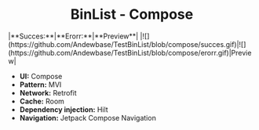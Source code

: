 <h1 align="center">BinList - Compose</h1>
|**Succes:**|**Erorr:**|**Preview**|
|![](https://github.com/Andewbase/TestBinList/blob/compose/succes.gif)|![](https://github.com/Andewbase/TestBinList/blob/compose/erorr.gif)|Preview|

- **UI:** Compose
- **Pattern:** MVI
- **Network:** Retrofit
- **Cache:** Room
- **Dependency injection:** Hilt       
- **Navigation:** Jetpack Compose Navigation
